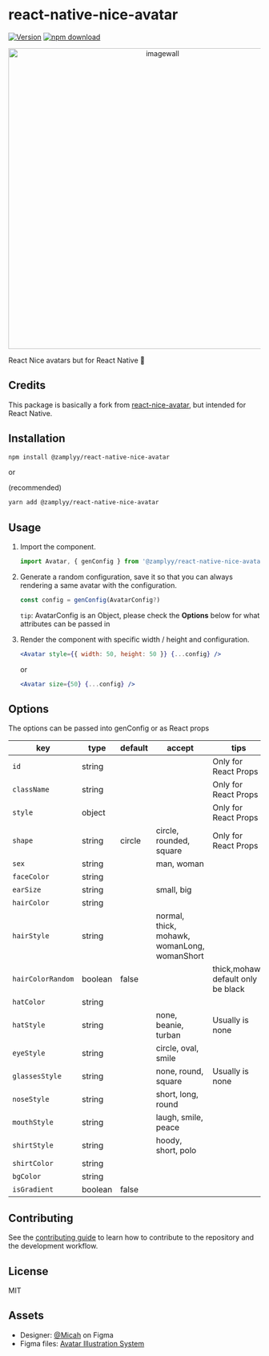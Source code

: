 # react-native-nice-avatar

[![Version](http://img.shields.io/npm/v/@zamplyy/react-native-nice-avatar.svg)](https://www.npmjs.org/package/@zamplyy/react-native-nice-avatar)
[![npm download][download-image]][download-url]

[download-image]: https://img.shields.io/npm/dm/@zamplyy/react-native-nice-avatar.svg?style=flat-square
[download-url]: https://npmjs.org/package/@zamplyy/react-native-nice-avatar

<div align="center">
        <img src="https://user-images.githubusercontent.com/5305874/131275587-a6f44325-cb18-4a1c-8a1c-785942e751e7.png" 
             width="600" alt="imagewall" />
</div>

React Nice avatars but for React Native 📱

## Credits

This package is basically a fork from [react-nice-avatar](react-nice-avatar), but intended for React Native.

## Installation

```sh
npm install @zamplyy/react-native-nice-avatar
```

or

(recommended)

```sh
yarn add @zamplyy/react-native-nice-avatar
```

## Usage

1. Import the component.
   ```js
   import Avatar, { genConfig } from '@zamplyy/react-native-nice-avatar';
   ```
2. Generate a random configuration, save it so that you can always rendering a same avatar with the configuration.

   ```js
   const config = genConfig(AvatarConfig?)
   ```

   `tip`: AvatarConfig is an Object, please check the **Options** below for what attributes can be passed in

3. Render the component with specific width / height and configuration.

   ```jsx
   <Avatar style={{ width: 50, height: 50 }} {...config} />
   ```

   or

   ```jsx
   <Avatar size={50} {...config} />
   ```

## Options

The options can be passed into genConfig or as React props

| key               | type    | default | accept                                       | tips                               |
| ----------------- | ------- | ------- | -------------------------------------------- | ---------------------------------- |
| `id`              | string  |         |                                              | Only for React Props               |
| `className`       | string  |         |                                              | Only for React Props               |
| `style`           | object  |         |                                              | Only for React Props               |
| `shape`           | string  | circle  | circle, rounded, square                      | Only for React Props               |
| `sex`             | string  |         | man, woman                                   |                                    |
| `faceColor`       | string  |         |                                              |                                    |
| `earSize`         | string  |         | small, big                                   |                                    |
| `hairColor`       | string  |         |                                              |                                    |
| `hairStyle`       | string  |         | normal, thick, mohawk, womanLong, womanShort |                                    |
| `hairColorRandom` | boolean | false   |                                              | thick,mohawk default only be black |
| `hatColor`        | string  |         |                                              |                                    |
| `hatStyle`        | string  |         | none, beanie, turban                         | Usually is none                    |
| `eyeStyle`        | string  |         | circle, oval, smile                          |                                    |
| `glassesStyle`    | string  |         | none, round, square                          | Usually is none                    |
| `noseStyle`       | string  |         | short, long, round                           |                                    |
| `mouthStyle`      | string  |         | laugh, smile, peace                          |                                    |
| `shirtStyle`      | string  |         | hoody, short, polo                           |                                    |
| `shirtColor`      | string  |         |                                              |                                    |
| `bgColor`         | string  |         |                                              |                                    |
| `isGradient`      | boolean | false   |                                              |                                    |

## Contributing

See the [contributing guide](CONTRIBUTING.md) to learn how to contribute to the repository and the development workflow.

## License

MIT

## Assets

- Designer: [@Micah](https://www.figma.com/@Micah) on Figma
- Figma files: [Avatar Illustration System](https://www.figma.com/community/file/829741575478342595)
